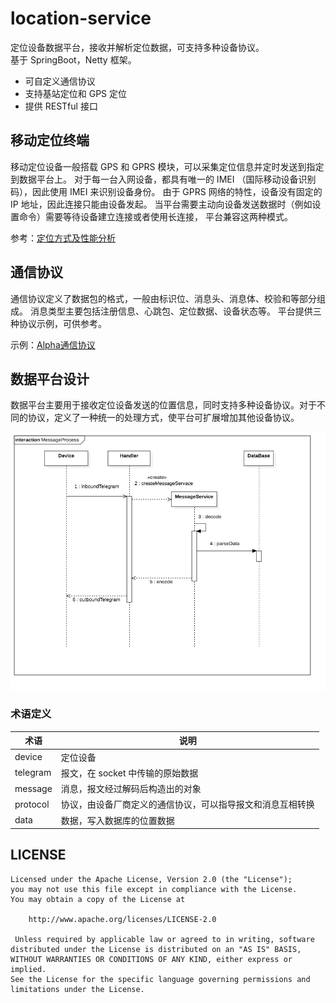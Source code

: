  location-service
 ====
 定位设备数据平台，接收并解析定位数据，可支持多种设备协议。  
 基于 SpringBoot，Netty 框架。
 
 - 可自定义通信协议
 - 支持基站定位和 GPS 定位
 - 提供 RESTful 接口
 
 移动定位终端  
 -------  
 移动定位设备一般搭载 GPS 和 GPRS 模块，可以采集定位信息并定时发送到指定到数据平台上。
 对于每一台入网设备，都具有唯一的 IMEI （国际移动设备识别码），因此使用 IMEI 来识别设备身份。
 由于 GPRS 网络的特性，设备没有固定的 IP 地址，因此连接只能由设备发起。
 当平台需要主动向设备发送数据时（例如设置命令）需要等待设备建立连接或者使用长连接，
 平台兼容这两种模式。
 
 参考：[定位方式及性能分析](https://github.com/P01son6415/location-service/blob/master/doc/locationDevice.md)
 
 通信协议  
 -------  
 通信协议定义了数据包的格式，一般由标识位、消息头、消息体、校验和等部分组成。
 消息类型主要包括注册信息、心跳包、定位数据、设备状态等。
 平台提供三种协议示例，可供参考。
 
 示例：[Alpha通信协议](https://github.com/P01son6415/location-service/blob/master/doc/AlphaProtocol.md)
 
 
 ## 数据平台设计
 数据平台主要用于接收定位设备发送的位置信息，同时支持多种设备协议。对于不同的协议，定义了一种统一的处理方式，使平台可扩展增加其他设备协议。
 
 ![MessageProcess](https://github.com/P01son6415/location-service/blob/master/doc/img/MessageProcess.jpg)
 
 ### 术语定义
 |术语|说明|
 |---|---|
 |device|定位设备|
 |telegram|报文，在 socket 中传输的原始数据|
 |message|消息，报文经过解码后构造出的对象|
 |protocol|协议，由设备厂商定义的通信协议，可以指导报文和消息互相转换|
 |data|数据，写入数据库的位置数据|

  
 LICENSE
 -------  
    Licensed under the Apache License, Version 2.0 (the "License");
    you may not use this file except in compliance with the License.
    You may obtain a copy of the License at
 
        http://www.apache.org/licenses/LICENSE-2.0
 
     Unless required by applicable law or agreed to in writing, software
    distributed under the License is distributed on an "AS IS" BASIS,
    WITHOUT WARRANTIES OR CONDITIONS OF ANY KIND, either express or implied.
    See the License for the specific language governing permissions and
    limitations under the License.